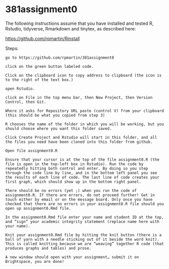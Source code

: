 # 381assignment0


The following instructions assume that you have installed and tested R, Rstudio, tidyverse, Rmarkdown and tinytex, as described here:

https://github.com/rpmartin/Rinstall

Steps:

    go to https://github.com/rpmartin/381assignment0

    click on the green button labeled code.

    Click on the clipboard icon to copy address to clipboard (the icon is to the right of the text box.)

    open Rstudio.

    click on File in the top menu bar, then New Project, then Version Control, then Git.

    Where it asks for Repository URL paste (control V) from your clipboard (this should be what you copied from step 3)

    R chooses the name of the folder in which you will be working, but you should choose where you want this folder saved.

    Click Create Project and Rstudio will start in this folder, and all the files you need have been cloned into this folder from github.

    Open file assignment0.R

    Ensure that your cursor is at the top of the file assignment0.R (the file is open in the top-left box in Rstudio). Run the code by repeatedly hitting both control and enter. By doing so you step through the code line by line, and in the bottom left panel you see the results of each line of code. The last line of code creates your first graph, which should show up in the bottom right panel.

    There should be no errors (yet ;) when you run the code of assignment0.R. If there are errors, do not proceed further! Get in touch either by email or on the message board. Only once you have checked that there are no errors in your assignment0.R file should you open up assignment0.Rmd file.

    In the assignment0.Rmd file enter your name and student ID at the top, and “sign” your academic integrity statement (replace name here with your name).

    Knit your assignment0.Rmd file by hitting the knit button (there is a ball of yarn with a needle sticking out of it beside the word knit). This is called knitting because we are “weaving” together R code (that produces graphs and tables) and prose.

    A new window should open with your assignment… submit it on Brightspace, you are done!


